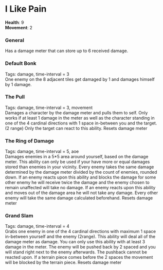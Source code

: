 # I Like Pain
**Health**: 9  
**Movement**: 2  

### General
Has a damage meter that can store up to 6 received damage.

### Default Bonk
Tags: damage, time-interval = 3  
One enemy on the 8 adjacent tiles get damaged by 1 and damages himself by 1 damage.

### The Pull
Tags: damage, time-interval = 3, movement  
Damages a character by the damage meter and pulls them to self. Only works if at least 1 damage in the meter as well as the character standing in one of the 4 cardinal directions with 1 space in-between you and the target. (2 range)
Only the target can react to this ability.
Resets damage meter

### The Ring of Damage
Tags: damage, time-interval = 5, aoe  
Damages enemies in a 5*5 area around yourself, based on the damage meter. This ability can only be used if your have more or equal damages stored than enemies in your vicinity. Every enemy takes the same damage determined by the damage meter divided by the count of enemies, rounded down.
If an enemy reacts upon this ability and blocks the damage for some other enemy he will receive twice the damage and the enemy chosen to remain unaffected will take no damage.
If an enemy reacts upon this ability and moves out of the damage area he will not take any damage. Every other enemy will take the same damage calculated beforehand.
Resets damage meter

### Grand Slam
Tags: damage, time-interval = 4  
Grabs one enemy in one of the 4 cardinal directions with maximum 1 space in-between yourself and the enemy (2range). This ability will deal all of the damage meter as damage.
You can only use this ability with at least 3 damage in the meter.
The enemy will be pushed back by 2 spaced and you will stand right next to the enemy afterwards. The pushback cannot be reacted upon. If a terrain piece comes before the 2 spaces the movement will be blocked by the terrain piece.
Resets damage meter
